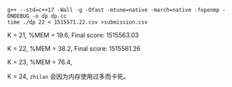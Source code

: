 ```
g++ --std=c++17 -Wall -g -Ofast -mtune=native -march=native -fopenmp -DNDEBUG -o dp dp.cc
time ./dp 22 < 1515571.22.csv >submission.csv
```



K = 21, %MEM = 19.6, Final score: 1515563.03

K = 22, %MEM = 38.2, Final score: 1515561.26

K = 23, %MEM = 76.4,

K = 24, `zhilan` 会因为内存使用过多而卡死。

